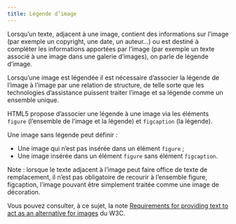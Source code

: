 ```yaml
---
title: Légende d’image
---
```


Lorsqu’un texte, adjacent à une image, contient des informations sur l’image
(par exemple un copyright, une date, un auteur…) ou est destiné à compléter
les informations apportées par l’image (par exemple un texte associé à une
image dans une galerie d’images), on parle de légende d’image.

Lorsqu’une image est légendée il est nécessaire d’associer la légende de
l’image à l’image par une relation de structure, de telle sorte que les
technologies d’assistance puissent traiter l’image et sa légende comme un
ensemble unique.

HTML5 propose d’associer une légende à une image via les éléments `figure`
(l’ensemble de l’image et la légende) et `figcaption` (la légende).

Une image sans légende peut définir :

- Une image qui n’est pas insérée dans un élément `figure` ;
- Une image insérée dans un élément `figure` sans élément `figcaption`.

Note : lorsque le texte adjacent à l’image peut faire office de texte de
remplacement, il n’est pas obligatoire de recourir à l’ensemble figure,
figcaption, l’image pouvant être simplement traitée comme une image de
décoration.

Vous pouvez consulter, à ce sujet, la note <span lang="en">[Requirements for providing text to act as an alternative for images](https://www.w3.org/TR/html51/semantics-embedded-content.html#alt-text)</span> du W3C.
